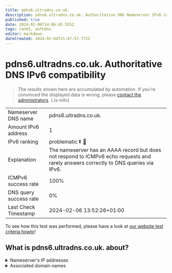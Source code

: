 ```yaml
---
title: pdns6.ultradns.co.uk.
description: pdns6.ultradns.co.uk. Authoritative DNS Nameserver IPv6 compatibility
published: true
date: 2024-02-06T14:06:45.555Z
tags: rank5, authdns
editor: markdown
dateCreated: 2024-02-04T21:47:57.772Z
---
```


# pdns6.ultradns.co.uk. Authoritative DNS IPv6 compatibility

> The results shown here are accumulated by automation. If you're convinced the displayed data is wrong, please [contact the administrators](/howto/chat). 
{.is-info}




|   |   |
| - | - |
| Nameserver DNS name | pdns6.ultradns.co.uk.
| Amount IPv6 address | 1
| IPv6 ranking | problematic :arrow_double_down: [🔗](/howto/ranking) |
| Explanation | The nameserver has an AAAA record but does not respond to ICMPv6 echo requests and rarely answers correctly to DNS queries via IPv6. |
| ICMPv6 success rate | 100%|
| DNS query success rate | 0% |
| Last Check Timestamp | 2024-02-06 13:52:26+01:00 |

To see how this test was performed, please have a look at [our website test criteria howto](/howto/testcriteria/authdns)!


## What is pdns6.ultradns.co.uk. about?




<details>
<summary>Nameserver's IP addresses</summary>

2610:a1:1017::1

</details>



<details>
<summary>Associated domain names</summary>

www.crave.ca

</details>
